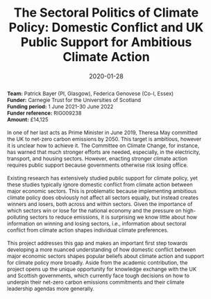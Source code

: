 ---
title: "The Sectoral Politics of Climate Policy: Domestic Conflict and UK Public Support for Ambitious Climate Action"
authors:
- admin
author_notes:
date: "2020-01-28"
doi: ""

# Publication type.
# Accepts a single type but formatted as a YAML list (for Hugo requirements).
# Enter a publication type from the CSL standard.
publication_types: ["generic"]

abstract: <b> Team:</b> Patrick Bayer (PI, Glasgow), Federica Genovese (Co-I, Essex) <br> <b> Funder:</b>  Carnegie Trust for the Universities of Scotland <br> <b> Funding period:</b> 1 June 2021-30 June 2022 <br> <b> Funder reference:</b> RIG009238 <br> <b> Amount:</b> £14,125 <br><br> In one of her last acts as Prime Minister in June 2019, Theresa May committed the UK to net-zero carbon emissions by 2050. This target is ambitious, however it is unclear how to achieve it. The Committee on Climate Change, for instance, has warned that much stronger efforts are needed, especially, in the electricity, transport, and housing sectors. However, enacting stronger climate action requires public support because governments otherwise risk losing office. <br><br> Existing research has extensively studied public support for climate policy, yet these studies typically ignore domestic conflict from climate action between major economic sectors. This is problematic because implementing ambitious climate policy does obviously not affect all sectors equally, but instead creates winners and losers, both across and within sectors. Given the importance of which sectors win or lose for the national economy and the pressure on high-polluting sectors to reduce emissions, it is surprising we know little about how information on winning and losing sectors, i.e., information about sectoral conflict from climate action shapes individual climate preferences. <br><br> This project addresses this gap and makes an important first step towards developing a more nuanced understanding of how domestic conflict between major economic sectors shapes popular beliefs about climate action and support for climate policy more broadly. Aside from the academic contribution, the project opens up the unique opportunity for knowledge exchange with the UK and Scottish governments, which currently face tough decisions on how to underpin their net-zero carbon emissions commitments and their climate leadership agendas more generally.

---